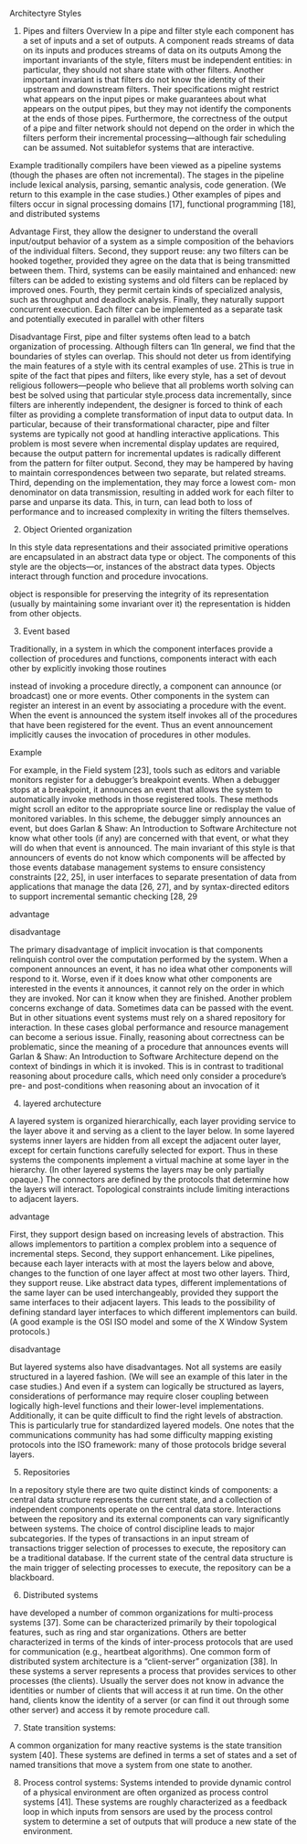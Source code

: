 Architectyre Styles

1. Pipes and filters
Overview
In a pipe and filter style each component has a set of inputs and a set of outputs. A component reads streams of data on its inputs and produces streams of data on its outputs
Among the important invariants of the style, filters must be independent entities: in particular, they should not share state with other filters. Another important invariant is that filters do not know the identity of their upstream and downstream filters. Their specifications might restrict what appears on the input pipes or make guarantees about what appears on the output pipes, but they may not identify the components at the ends of those pipes. Furthermore, the correctness of the output of a pipe and filter network should not depend on the order in which the filters perform their incremental processing—although fair scheduling can be assumed.
Not suitablefor systems that are interactive.

Example
traditionally compilers have been viewed as a pipeline systems (though the phases are often not incremental). The stages in the pipeline include lexical analysis, parsing, semantic analysis, code generation. (We return to this example in the case studies.) Other examples of pipes and filters occur in signal processing domains [17], functional programming [18], and distributed systems

Advantage
First, they allow the designer to understand the overall input/output behavior of a system as a simple composition of the behaviors of the individual filters. Second, they support reuse: any two filters can be hooked together, provided they agree on the data that is being transmitted between them. Third, systems can be easily maintained and enhanced: new filters can be added to existing systems and old filters can be replaced by improved ones. Fourth, they permit certain kinds of specialized analysis, such as throughput and deadlock analysis. Finally, they naturally support concurrent execution. Each filter can be implemented as a separate task and potentially executed in parallel with other filters

Disadvantage
First, pipe and filter systems often lead to a batch organization of processing. Although filters can
1In general, we find that the boundaries of styles can overlap. This should not deter us from identifying the main features of a style with its central examples of use.
2This is true in spite of the fact that pipes and filters, like every style, has a set of devout religious followers—people who believe that all problems worth solving can best be solved using that particular style.process data incrementally, since filters are inherently independent, the designer is forced to think of each filter as providing a complete transformation of input data to output data. In particular, because of their transformational character, pipe and filter systems are typically not good at handling interactive applications. This problem is most severe when incremental display updates are required, because the output pattern for incremental updates is radically different from the pattern for filter output. Second, they may be hampered by having to maintain correspondences between two separate, but related streams. Third, depending on the implementation, they may force a lowest com-
mon denominator on data transmission, resulting in added work for each filter to parse and unparse its data. This, in turn, can lead both to loss of performance and to increased complexity in writing the filters themselves.

2. Object Oriented organization

In this style data representations and their associated primitive operations are encapsulated in an abstract data type or object. The components of this style are the objects—or, instances of the abstract data types. Objects interact through function and procedure invocations.

object is responsible for preserving the integrity of its representation (usually by maintaining some invariant over it)
the representation is hidden from other objects.

3. Event based

Traditionally, in a system in which the component interfaces provide a collection of procedures and functions, components interact with each other by explicitly invoking those routines

instead of invoking a procedure directly, a component can announce (or broadcast) one or more events. Other components in the system can register an interest in an event by associating a procedure with the event. When the event is announced the system itself invokes all of the procedures that have been registered for the event. Thus an event announcement implicitly causes the invocation of procedures in other modules.

Example

For example, in the Field system [23], tools such as editors and variable monitors register for a debugger’s breakpoint events. When a debugger stops at a breakpoint, it announces an event that allows the system to automatically invoke methods in those registered tools. These methods might scroll an editor to the appropriate source line or redisplay the value of monitored variables. In this scheme, the debugger simply announces an event, but does
Garlan & Shaw: An Introduction to Software Architecture 
not know what other tools (if any) are concerned with that event, or what they will do when that event is announced.
The main invariant of this style is that announcers of events do not know which components will be affected by those events
database management systems to ensure consistency constraints [22, 25], in user interfaces to separate presentation of data from applications that manage the data [26, 27], and by syntax-directed editors to support incremental semantic checking [28, 29

advantage

disadvantage

The primary disadvantage of implicit invocation is that components relinquish control over the computation performed by the system. When a component announces an event, it has no idea what other components will respond to it. Worse, even if it does know what other components are interested in the events it announces, it cannot rely on the order in which they are invoked. Nor can it know when they are finished. Another problem concerns exchange of data. Sometimes data can be passed with the event. But in other situations event systems must rely on a shared repository for interaction. In these cases global performance and resource management can become a serious issue. Finally, reasoning about correctness can be problematic, since the meaning of a procedure that announces events will
Garlan & Shaw: An Introduction to Software Architecture depend on the context of bindings in which it is invoked. This is in contrast to traditional reasoning about procedure calls, which need only consider a procedure’s pre- and post-conditions when reasoning about an invocation of it


4. layered archutecture

A layered system is organized hierarchically, each layer providing service to the layer above it and serving as a client to the layer below. In some layered systems inner layers are hidden from all except the adjacent outer layer, except for certain functions carefully selected for export. Thus in these systems the components implement a virtual machine at some layer in the hierarchy. (In other layered systems the layers may be only partially opaque.) The connectors are defined by the protocols that determine how the layers will interact. Topological constraints include limiting interactions to adjacent layers.

advantage

First, they support design based on increasing levels of abstraction. This allows implementors to partition a complex problem into a sequence of incremental steps. Second, they support enhancement. Like pipelines, because each layer interacts with at most the layers below and above, changes to the function of one layer affect at most two other layers. Third, they support reuse. Like abstract data types, different implementations of the same layer can be used interchangeably, provided they support the same interfaces to their adjacent layers. This leads to the possibility of defining standard layer interfaces to which different implementors can build. (A good example is the OSI ISO model and some of the X Window System protocols.)

disadvantage

But layered systems also have disadvantages. Not all systems are easily structured in a layered fashion. (We will see an example of this later in the case studies.) And even if a system can logically be structured as layers, considerations of performance may require closer coupling between logically high-level functions and their lower-level implementations. Additionally, it can be quite difficult to find the right levels of abstraction. This is particularly true for standardized layered models. One notes that the communications community has had some difficulty mapping existing protocols into the ISO framework: many of those protocols bridge several layers.




5. Repositories

In a repository style there are two quite distinct kinds of components: a central data structure represents the current state, and a collection of independent components operate on the central data store. Interactions between the repository and its external components can vary significantly between systems.
The choice of control discipline leads to major subcategories. If the types of transactions in an input stream of transactions trigger selection of processes to execute, the repository can be a traditional database. If the current state of the central data structure is the main trigger of selecting processes to execute, the repository can be a blackboard.

6. Distributed systems 

have developed a number of common organizations for multi-process systems [37]. Some can be characterized primarily by their topological features, such as ring and star organizations. Others are better characterized in terms of the kinds of inter-process protocols that are used for communication (e.g., heartbeat algorithms).
One common form of distributed system architecture is a “client-server” organization [38]. In these systems a server represents a process that provides services to other processes (the clients). Usually the server does not know in advance the identities or number of clients that will access it at run time. On the other hand, clients know the identity of a server (or can find it out through some other server) and access it by remote procedure call.

7. State transition systems: 

A common organization for many reactive systems is the state transition system [40]. These systems are defined in terms a set of states and a set of named transitions that move a system from one state to another.

8. Process control systems: Systems intended to provide dynamic control of a physical environment are often organized as process control systems [41]. These systems are roughly characterized as a feedback loop in which inputs from sensors are used by the process control system to determine a set of outputs that will produce a new state of the environment.
